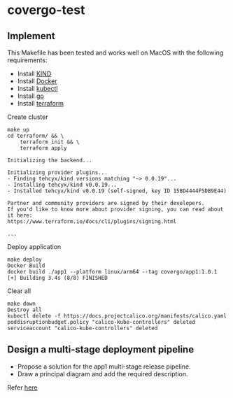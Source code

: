 # covergo-test
## Implement
This Makefile has been tested and works well on MacOS with the following requirements:
- Install [KIND](https://kind.sigs.k8s.io/docs/user/quick-start#installing-with-a-package-manager)
- Install [Docker](https://docs.docker.com/desktop/install/mac-install/)
- Install [kubectl](https://kubernetes.io/docs/tasks/tools/install-kubectl-macos/)
- Install [go](https://go.dev/dl/)
- Install [terraform](https://developer.hashicorp.com/terraform/tutorials/aws-get-started/install-cli#install-terraform)

Create cluster
```
make up              
cd terraform/ && \
    terraform init && \
    terraform apply

Initializing the backend...

Initializing provider plugins...
- Finding tehcyx/kind versions matching "~> 0.0.19"...
- Installing tehcyx/kind v0.0.19...
- Installed tehcyx/kind v0.0.19 (self-signed, key ID 15BD4444F5DB9E44)

Partner and community providers are signed by their developers.
If you'd like to know more about provider signing, you can read about it here:
https://www.terraform.io/docs/cli/plugins/signing.html

...
```
Deploy application
```
make deploy 
Docker Build
docker build ./app1 --platform linux/arm64 --tag covergo/app1:1.0.1
[+] Building 3.4s (8/8) FINISHED                                               
```
Clear all
```
make down                                            
Destroy all
kubectl delete -f https://docs.projectcalico.org/manifests/calico.yaml
poddisruptionbudget.policy "calico-kube-controllers" deleted
serviceaccount "calico-kube-controllers" deleted

```

## Design a multi-stage deployment pipeline
- Propose a solution for the app1 multi-stage release pipeline.
- Draw a principal diagram and add the required description.

Refer [here](https://github.com/thongle92/covergo-test/blob/main/docs/Scenario4.md)